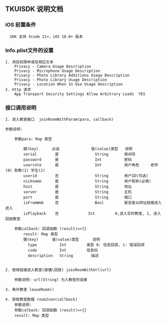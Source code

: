 ## TKUISDK 说明文档


### iOS 前置条件
      SDK 支持 Xcode 11+，iOS 10.0+ 版本
        
### Info.plist文件的设置

	1. 添加权限申请及相应文本
        Privacy - Camera Usage Description 
        Privacy - Microphone Usage Description
        Privacy - Photo Library Additions Usage Description
        Privacy - Photo Library Usage Description
        Privacy - Location When In Use Usage Description
	2. Http 请求 
        App Transport Security Settings Allow Arbitrary Loads  YES
		
### 接口调用说明
    
        
	1. 进入教室接口  joinRoomWithParam(para, callback)

    参数说明: 
	
		参数para: Map 类型
		
            键(key)      必选              值(value)类型   说明
            serial        是                String       房间号
            password      是                Int          密码
            userrole      是                Int          用户角色     老师(0) 助教(1) 学生(2)
            userid        否                String       用户ID(可选)
            nickname      是                String       用户昵称(必填)
            host          是                String       地址
            server        是                String       主机
            port          是                String       端口
            isFromWeb     否                Bool         是否是从网址链接进入进入
            isPlayback    否	            Int  		0,进入实时教室, 1, 进入回放教室
		
		参数calback: 回调函数 (result)=>{}
			result: Map 类型
			键(key)  	值(value)类型   	说明
			  type			Int			类型 0: 信息回调, 1: 错误回调
			  code			Int			信息码
			  description	String		  描述
			  

    2. 使用链接进入教室(直播\回放) joinRoomWithUrl(url)
	
        参数说明: url(String) 为入教室的连接
        
	3. 离开教室 leaveRoom()
	
	4. 获取教室数据 roomJson(callback)
		参数说明: 
		参数calback: 回调函数 (result)=>{}
		result: Map 类型